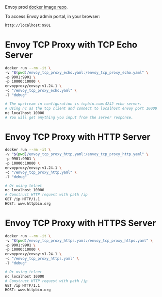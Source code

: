Envoy prod [docker image repo](https://hub.docker.com/r/envoyproxy/envoy/tags).

To access Envoy admin portal, in your browser:
```bash
http://localhost:9901
```

# Envoy TCP Proxy with TCP Echo Server
```bash
docker run --rm -it \
-v "$(pwd)/envoy_tcp_proxy_echo.yaml:/envoy_tcp_proxy_echo.yaml" \
-p 9901:9901 \
-p 10000:10000 \
envoyproxy/envoy:v1.24.1 \
-c "/envoy_tcp_proxy_echo.yaml" \
-l "debug"

# The upstream in configuration is tcpbin.com:4242 echo server.
# Using nc as the tcp client and connect to localhost envoy port 10000
nc localhost 10000
# You will get anything you input from the server response.
```

# Envoy TCP Proxy with HTTP Server
```bash
docker run --rm -it \
-v "$(pwd)/envoy_tcp_proxy_http.yaml:/envoy_tcp_proxy_http.yaml" \
-p 9901:9901 \
-p 10000:10000 \
envoyproxy/envoy:v1.24.1 \
-c "/envoy_tcp_proxy_http.yaml" \
-l "debug"

# Or using telnet
nc localhost 10000
# Construct HTTP request with path /ip
GET /ip HTTP/1.1
HOST: www.httpbin.org
```

# Envoy TCP Proxy with HTTPS Server
```bash
docker run --rm -it \
-v "$(pwd)/envoy_tcp_proxy_https.yaml:/envoy_tcp_proxy_https.yaml" \
-p 9901:9901 \
-p 10000:10000 \
envoyproxy/envoy:v1.24.1 \
-c "/envoy_tcp_proxy_https.yaml" \
-l "debug"

# Or using telnet
nc localhost 10000
# Construct HTTP request with path /ip
GET /ip HTTP/1.1
HOST: www.httpbin.org
```
